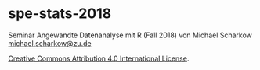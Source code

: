 # spe-stats-2018
Seminar Angewandte Datenanalyse mit R (Fall 2018) von Michael Scharkow <michael.scharkow@zu.de>

<a rel="license" href="http://creativecommons.org/licenses/by/4.0/"> Creative Commons Attribution 4.0 International License</a>.
